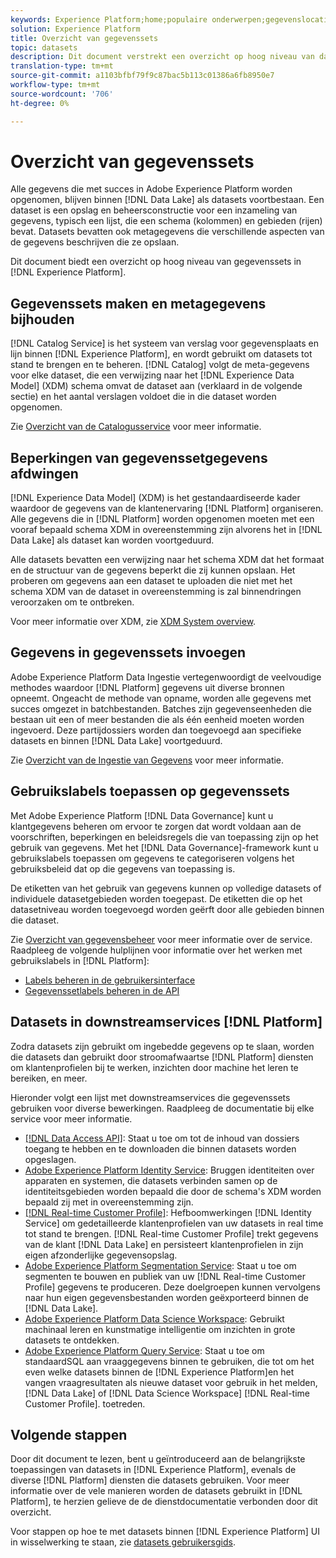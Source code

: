 ```yaml
---
keywords: Experience Platform;home;populaire onderwerpen;gegevenslocatie;Gegevenslocatie;Gegevensbeheer;gegevensbeheer;Lineaire;lengte;gegevenstype;gegevenstypen;Gegevenstypen;Gegevenstype
solution: Experience Platform
title: Overzicht van gegevenssets
topic: datasets
description: Dit document verstrekt een overzicht op hoog niveau van datasets in Experience Platform.
translation-type: tm+mt
source-git-commit: a1103bfbf79f9c87bac5b113c01386a6fb8950e7
workflow-type: tm+mt
source-wordcount: '706'
ht-degree: 0%

---
```



# Overzicht van gegevenssets

Alle gegevens die met succes in Adobe Experience Platform worden opgenomen, blijven binnen [!DNL Data Lake] als datasets voortbestaan. Een dataset is een opslag en beheersconstructie voor een inzameling van gegevens, typisch een lijst, die een schema (kolommen) en gebieden (rijen) bevat. Datasets bevatten ook metagegevens die verschillende aspecten van de gegevens beschrijven die ze opslaan.

Dit document biedt een overzicht op hoog niveau van gegevenssets in [!DNL Experience Platform].

## Gegevenssets maken en metagegevens bijhouden

[!DNL Catalog Service] is het systeem van verslag voor gegevensplaats en lijn binnen  [!DNL Experience Platform], en wordt gebruikt om datasets tot stand te brengen en te beheren. [!DNL Catalog] volgt de meta-gegevens voor elke dataset, die een verwijzing naar het  [!DNL Experience Data Model] (XDM) schema omvat de dataset aan (verklaard in de volgende sectie) en het aantal verslagen voldoet die in die dataset worden opgenomen.

Zie [Overzicht van de Catalogusservice](../home.md) voor meer informatie.

## Beperkingen van gegevenssetgegevens afdwingen

[!DNL Experience Data Model] (XDM) is het gestandaardiseerde kader waardoor de gegevens van de klantenervaring  [!DNL Platform] organiseren. Alle gegevens die in [!DNL Platform] worden opgenomen moeten met een vooraf bepaald schema XDM in overeenstemming zijn alvorens het in [!DNL Data Lake] als dataset kan worden voortgeduurd.

Alle datasets bevatten een verwijzing naar het schema XDM dat het formaat en de structuur van de gegevens beperkt die zij kunnen opslaan. Het proberen om gegevens aan een dataset te uploaden die niet met het schema XDM van de dataset in overeenstemming is zal binnendringen veroorzaken om te ontbreken.

Voor meer informatie over XDM, zie [XDM System overview](../../xdm/home.md).

## Gegevens in gegevenssets invoegen

Adobe Experience Platform Data Ingestie vertegenwoordigt de veelvoudige methodes waardoor [!DNL Platform] gegevens uit diverse bronnen opneemt. Ongeacht de methode van opname, worden alle gegevens met succes omgezet in batchbestanden. Batches zijn gegevenseenheden die bestaan uit een of meer bestanden die als één eenheid moeten worden ingevoerd. Deze partijdossiers worden dan toegevoegd aan specifieke datasets en binnen [!DNL Data Lake] voortgeduurd.

Zie [Overzicht van de Ingestie van Gegevens](../../ingestion/home.md) voor meer informatie.

## Gebruikslabels toepassen op gegevenssets

Met Adobe Experience Platform [!DNL Data Governance] kunt u klantgegevens beheren om ervoor te zorgen dat wordt voldaan aan de voorschriften, beperkingen en beleidsregels die van toepassing zijn op het gebruik van gegevens. Met het [!DNL Data Governance]-framework kunt u gebruikslabels toepassen om gegevens te categoriseren volgens het gebruiksbeleid dat op die gegevens van toepassing is.

De etiketten van het gebruik van gegevens kunnen op volledige datasets of individuele datasetgebieden worden toegepast. De etiketten die op het datasetniveau worden toegevoegd worden geërft door alle gebieden binnen die dataset.

Zie [Overzicht van gegevensbeheer](../../data-governance/home.md) voor meer informatie over de service. Raadpleeg de volgende hulplijnen voor informatie over het werken met gebruikslabels in [!DNL Platform]:

* [Labels beheren in de gebruikersinterface](../../data-governance/labels/user-guide.md)
* [Gegevenssetlabels beheren in de API](../../data-governance/labels/dataset-api.md)

## Datasets in downstreamservices [!DNL Platform]

Zodra datasets zijn gebruikt om ingebedde gegevens op te slaan, worden die datasets dan gebruikt door stroomafwaartse [!DNL Platform] diensten om klantenprofielen bij te werken, inzichten door machine het leren te bereiken, en meer.

Hieronder volgt een lijst met downstreamservices die gegevenssets gebruiken voor diverse bewerkingen. Raadpleeg de documentatie bij elke service voor meer informatie.

* [[!DNL Data Access API]](../../data-access/home.md): Staat u toe om tot de inhoud van dossiers toegang te hebben en te downloaden die binnen datasets worden opgeslagen.
* [Adobe Experience Platform Identity Service](../../identity-service/home.md): Bruggen identiteiten over apparaten en systemen, die datasets verbinden samen op de identiteitsgebieden worden bepaald die door de schema&#39;s XDM worden bepaald zij met in overeenstemming zijn.
* [[!DNL Real-time Customer Profile]](../../profile/home.md): Hefboomwerkingen  [!DNL Identity Service] om gedetailleerde klantenprofielen van uw datasets in real time tot stand te brengen. [!DNL Real-time Customer Profile] trekt gegevens van de klant  [!DNL Data Lake] en persisteert klantenprofielen in zijn eigen afzonderlijke gegevensopslag.
* [Adobe Experience Platform Segmentation Service](../../segmentation/home.md): Staat u toe om segmenten te bouwen en publiek van uw  [!DNL Real-time Customer Profile] gegevens te produceren. Deze doelgroepen kunnen vervolgens naar hun eigen gegevensbestanden worden geëxporteerd binnen de [!DNL Data Lake].
* [Adobe Experience Platform Data Science Workspace](../../data-science-workspace/home.md): Gebruikt machinaal leren en kunstmatige intelligentie om inzichten in grote datasets te ontdekken.
* [Adobe Experience Platform Query Service](../../query-service/home.md): Staat u toe om standaardSQL aan vraaggegevens binnen te gebruiken, die tot om het even welke datasets binnen de  [!DNL Experience Platform]en het vangen vraagresultaten als nieuwe dataset voor gebruik in het melden,  [!DNL Data Lake] of  [!DNL Data Science Workspace]  [!DNL Real-time Customer Profile]. toetreden.

## Volgende stappen

Door dit document te lezen, bent u geïntroduceerd aan de belangrijkste toepassingen van datasets in [!DNL Experience Platform], evenals de diverse [!DNL Platform] diensten die datasets gebruiken. Voor meer informatie over de vele manieren worden de datasets gebruikt in [!DNL Platform], te herzien gelieve de de dienstdocumentatie verbonden door dit overzicht.

Voor stappen op hoe te met datasets binnen [!DNL Experience Platform] UI in wisselwerking te staan, zie [datasets gebruikersgids](user-guide.md).